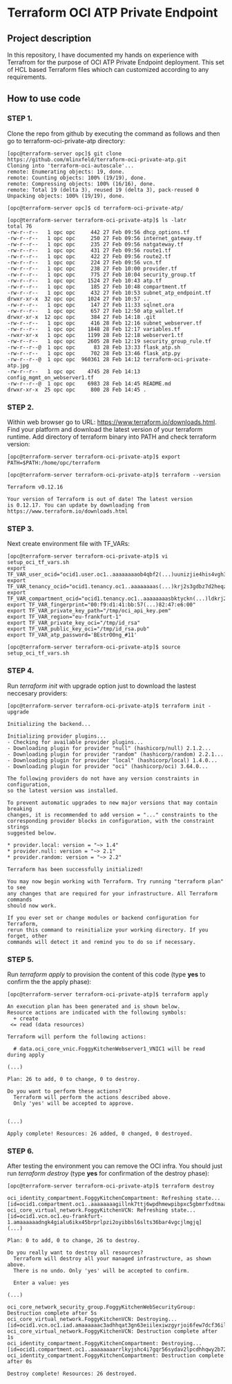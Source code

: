 # Terraform OCI ATP Private Endpoint

## Project description

In this repository, I have documented my hands on experience with Terrafrom for the purpose of OCI ATP Private Endpoint deployment. This set of HCL based Terraform files whioch can customized according to any requirements.   
## How to use code 

### STEP 1.

Clone the repo from github by executing the command as follows and then go to terraform-oci-private-atp directory:

```
[opc@terraform-server opc]$ git clone https://github.com/mlinxfeld/terraform-oci-private-atp.git
Cloning into 'terraform-oci-autoscale'...
remote: Enumerating objects: 19, done.
remote: Counting objects: 100% (19/19), done.
remote: Compressing objects: 100% (16/16), done.
remote: Total 19 (delta 3), reused 19 (delta 3), pack-reused 0
Unpacking objects: 100% (19/19), done.

[opc@terraform-server opc]$ cd terraform-oci-private-atp/

[opc@terraform-server terraform-oci-private-atp]$ ls -latr
total 76
-rw-r--r--   1 opc opc     442 27 Feb 09:56 dhcp_options.tf
-rw-r--r--   1 opc opc     250 27 Feb 09:56 internet_gateway.tf
-rw-r--r--   1 opc opc     235 27 Feb 09:56 natgateway.tf
-rw-r--r--   1 opc opc     431 27 Feb 09:56 route1.tf
-rw-r--r--   1 opc opc     422 27 Feb 09:56 route2.tf
-rw-r--r--   1 opc opc     224 27 Feb 09:56 vcn.tf
-rw-r--r--   1 opc opc     238 27 Feb 10:00 provider.tf
-rw-r--r--   1 opc opc     775 27 Feb 10:04 security_group.tf
-rw-r--r--   1 opc opc    1524 27 Feb 10:43 atp.tf
-rw-r--r--   1 opc opc     185 27 Feb 10:48 compartment.tf
-rw-r--r--   1 opc opc     432 27 Feb 10:53 subnet_atp_endpoint.tf
drwxr-xr-x  32 opc opc    1024 27 Feb 10:57 ..
-rw-r--r--   1 opc opc     147 27 Feb 11:33 sqlnet.ora
-rw-r--r--   1 opc opc     657 27 Feb 12:50 atp_wallet.tf
drwxr-xr-x  12 opc opc     384 27 Feb 14:18 .git
-rw-r--r--   1 opc opc     416 28 Feb 12:16 subnet_webserver.tf
-rw-r--r--   1 opc opc    1848 28 Feb 12:17 variables.tf
-rwxr-xr-x   1 opc opc    1199 28 Feb 12:18 webserver1.tf
-rw-r--r--   1 opc opc    2605 28 Feb 12:19 security_group_rule.tf
-rw-r--r--@  1 opc opc      83 28 Feb 13:33 flask_atp.sh
-rw-r--r--   1 opc opc     702 28 Feb 13:46 flask_atp.py
-rw-r--r--@  1 opc opc  960361 28 Feb 14:12 terraform-oci-private-atp.jpg
-rw-r--r--   1 opc opc    4745 28 Feb 14:13 config_mgmt_on_webserver1.tf
-rw-r--r--@  1 opc opc    6983 28 Feb 14:45 README.md
drwxr-xr-x  25 opc opc     800 28 Feb 14:45 .

```

### STEP 2.

Within web browser go to URL: https://www.terraform.io/downloads.html. Find your platform and download the latest version of your terraform runtime. Add directory of terraform binary into PATH and check terraform version:

```
[opc@terraform-server terraform-oci-private-atp]$ export PATH=$PATH:/home/opc/terraform

[opc@terraform-server terraform-oci-private-atp]$ terraform --version

Terraform v0.12.16

Your version of Terraform is out of date! The latest version
is 0.12.17. You can update by downloading from https://www.terraform.io/downloads.html
```

### STEP 3. 
Next create environment file with TF_VARs:

```
[opc@terraform-server terraform-oci-private-atp]$ vi setup_oci_tf_vars.sh
export TF_VAR_user_ocid="ocid1.user.oc1..aaaaaaaaob4qbf2(...)uunizjie4his4vgh3jx5jxa"
export TF_VAR_tenancy_ocid="ocid1.tenancy.oc1..aaaaaaaas(...)krj2s3gdbz7d2heqzzxn7pe64ksbia"
export TF_VAR_compartment_ocid="ocid1.tenancy.oc1..aaaaaaaasbktyckn(...)ldkrj2s3gdbz7d2heqzzxn7pe64ksbia"
export TF_VAR_fingerprint="00:f9:d1:41:bb:57(...)82:47:e6:00"
export TF_VAR_private_key_path="/tmp/oci_api_key.pem"
export TF_VAR_region="eu-frankfurt-1"
export TF_VAR_private_key_oci="/tmp/id_rsa"
export TF_VAR_public_key_oci="/tmp/id_rsa.pub"
export TF_VAR_atp_password='BEstrO0ng_#11'

[opc@terraform-server terraform-oci-private-atp]$ source setup_oci_tf_vars.sh
```

### STEP 4.
Run *terraform init* with upgrade option just to download the lastest neccesary providers:

```
[opc@terraform-server terraform-oci-private-atp]$ terraform init -upgrade

Initializing the backend...

Initializing provider plugins...
- Checking for available provider plugins...
- Downloading plugin for provider "null" (hashicorp/null) 2.1.2...
- Downloading plugin for provider "random" (hashicorp/random) 2.2.1...
- Downloading plugin for provider "local" (hashicorp/local) 1.4.0...
- Downloading plugin for provider "oci" (hashicorp/oci) 3.64.0...

The following providers do not have any version constraints in configuration,
so the latest version was installed.

To prevent automatic upgrades to new major versions that may contain breaking
changes, it is recommended to add version = "..." constraints to the
corresponding provider blocks in configuration, with the constraint strings
suggested below.

* provider.local: version = "~> 1.4"
* provider.null: version = "~> 2.1"
* provider.random: version = "~> 2.2"

Terraform has been successfully initialized!

You may now begin working with Terraform. Try running "terraform plan" to see
any changes that are required for your infrastructure. All Terraform commands
should now work.

If you ever set or change modules or backend configuration for Terraform,
rerun this command to reinitialize your working directory. If you forget, other
commands will detect it and remind you to do so if necessary.
```

### STEP 5.
Run *terraform apply* to provision the content of this code (type **yes** to confirm the the apply phase):

```
[opc@terraform-server terraform-oci-private-atp]$ terraform apply 

An execution plan has been generated and is shown below.
Resource actions are indicated with the following symbols:
  + create
 <= read (data resources)

Terraform will perform the following actions:

  # data.oci_core_vnic.FoggyKitchenWebserver1_VNIC1 will be read during apply

(...)

Plan: 26 to add, 0 to change, 0 to destroy.

Do you want to perform these actions?
  Terraform will perform the actions described above.
  Only 'yes' will be accepted to approve.


(...)

Apply complete! Resources: 26 added, 0 changed, 0 destroyed.

```

### STEP 6.
After testing the environment you can remove the OCI infra. You should just run *terraform destroy* (type **yes** for confirmation of the destroy phase):

```
[opc@terraform-server terraform-oci-private-atp]$ terraform destroy

oci_identity_compartment.FoggyKitchenCompartment: Refreshing state... [id=ocid1.compartment.oc1..aaaaaaaagillnk7ttj6wpdhmewpibpxc5gbmrfxdtmaa3gfgjzbudesm3tsq]
oci_core_virtual_network.FoggyKitchenVCN: Refreshing state... [id=ocid1.vcn.oc1.eu-frankfurt-1.amaaaaaadngk4gialu6ikx45brprlpzi2oyibbsl6slts36bar4vgcjlmgjq]
(...)

Plan: 0 to add, 0 to change, 26 to destroy.

Do you really want to destroy all resources?
  Terraform will destroy all your managed infrastructure, as shown above.
  There is no undo. Only 'yes' will be accepted to confirm.

  Enter a value: yes

(...)

oci_core_network_security_group.FoggyKitchenWebSecurityGroup: Destruction complete after 5s
oci_core_virtual_network.FoggyKitchenVCN: Destroying... [id=ocid1.vcn.oc1.iad.amaaaaaac3adhhqat3gn63eiilexiwzgyrjoi6few7dcf36ilddupukf6mpa]
oci_core_virtual_network.FoggyKitchenVCN: Destruction complete after 1s
oci_identity_compartment.FoggyKitchenCompartment: Destroying... [id=ocid1.compartment.oc1..aaaaaaaarrlkyjshc4i7gqr56sydav2lpcdhhqwy2b72mj6iruy3r4z3j7ra]
oci_identity_compartment.FoggyKitchenCompartment: Destruction complete after 0s

Destroy complete! Resources: 26 destroyed.
```
